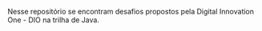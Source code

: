 Nesse repositório se encontram desafios propostos pela Digital Innovation One - DIO na trilha de Java.
